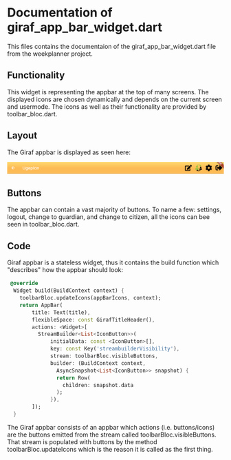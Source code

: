 # Documentation of giraf_app_bar_widget.dart
This files contains the documentaion of the giraf_app_bar_widget.dart file from the weekplanner project.

## Functionality
This widget is representing the appbar at the top of many screens. The displayed icons are chosen dynamically and depends on the current screen and usermode. The icons as well as their functionality are provided by toolbar_bloc.dart. 

## Layout
The Giraf appbar is displayed as seen here:

![Layout of Giraf app bar](../pictures/GirafAppbar.PNG)

## Buttons
The appbar can contain a vast majority of buttons. To name a few: settings, logout, change to guardian, and change to citizen, all the icons can bee seen in toolbar_bloc.dart.

## Code
Giraf appbar is a stateless widget, thus it contains the build function which "describes" how the appbar should look:

```dart
 @override
  Widget build(BuildContext context) {
    toolbarBloc.updateIcons(appBarIcons, context);
    return AppBar(
        title: Text(title),
        flexibleSpace: const GirafTitleHeader(),
        actions: <Widget>[
          StreamBuilder<List<IconButton>>(
              initialData: const <IconButton>[],
              key: const Key('streambuilderVisibility'),
              stream: toolbarBloc.visibleButtons,
              builder: (BuildContext context, 
                AsyncSnapshot<List<IconButton>> snapshot) {
                return Row(
                  children: snapshot.data
                );
              }),
        ]);
  }
  ```
The Giraf appbar consists of an appbar which actions (i.e. buttons/icons) are the buttons emitted from the stream called toolbarBloc.visibleButtons. That stream is populated with buttons by the method toolbarBloc.updateIcons which is the reason it is called as the first thing.


